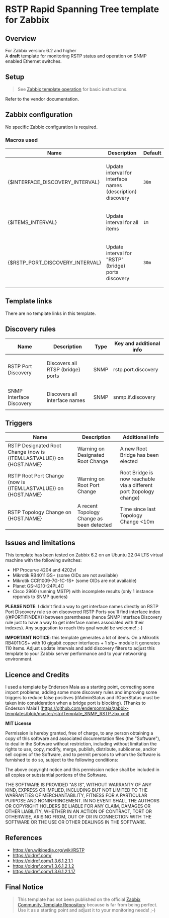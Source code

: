 
# RSTP Rapid Spanning Tree template for Zabbix

## Overview

For Zabbix version: 6.2 and higher  
A **draft** template for monitoring RSTP status and operation on SNMP enabled Ethernet switches.

## Setup

> See [Zabbix template operation](https://www.zabbix.com/documentation/6.2/manual/config/templates_out_of_the_box/network_devices) for basic instructions.

Refer to the vendor documentation.

## Zabbix configuration

No specific Zabbix configuration is required.

### Macros used

|Name|Description|Default|
|----|-----------|-------|
|{$INTERFACE_DISCOVERY_INTERVAL}|<p>Update interval for interface names (description) discovery</p> |`30m` |
|{$ITEMS_INTERVAL}|<p>Update interval for all items</p> |`1m` |
|{$RSTP_PORT_DISCOVERY_INTERVAL}|<p>Update interval for "RSTP" (bridge) ports discovery</p> |`30m` |

## Template links

There are no template links in this template.

## Discovery rules

|Name|Description|Type|Key and additional info|
|----|-----------|----|----|
|RSTP Port Discovery|<p>Discovers all RTSP (bridge) ports</p> |SNMP |rstp.port.discovery|
|SNMP Interface Discovery|<p>Discovers all interface names</p> |SNMP |snmp.if.discovery|

## Triggers

|Name|Description|Additional info|
|----|-----------|--------------------------------|
|RSTP Designated Root Change (now is {ITEM.LASTVALUE}) on {HOST.NAME}|Warning on Designated Root Change|A new Root Bridge has been elected|
|RSTP Root Port Change (now is {ITEM.LASTVALUE}) on {HOST.NAME}|Warning on Root Port Change|Root Bridge is now reachable via a different port (topology change)|
|RSTP Topology Change on {HOST.NAME}|A recent Topology Change as been detected|Time since last Topology Change <10m|

## Issues and limitations

This template has been tested on Zabbix 6.2 on an Ubuntu 22.04 LTS virtual machine with the following switches:
- HP Procurve 4204 and 4202vl
- Mikrotik RB4011iGS+ (some OIDs are not available)
- Mikrotik CCR1009-7G-1C-1S+ (some OIDs are not available)
- Planet GS-4210-24PL4C
- Cisco 2960 (running MSTP) with incomplete results (only 1 instance reponds to SNMP queries)

**PLEASE NOTE**: I didn't find a way to get interface names directly on RSTP Port Discovery rule so on discovered RSTP Ports you'll find interface index ({#PORTIFINDEX}) between parentheses (hence SNMP Interface Discovery rule just to have a way to get interface names associated with their indexes). Any suggestion to reach this goal would be welcome! ;-)

**IMPORTANT NOTICE**: this template generates a lot of items. On a Mikrotik RB4011iGS+ with 10 gigabit copper interfaces + 1 sfp+ module it generates 110 items. Adjust update intervals and add discovery filters to adjust this template to your Zabbix server performance and to your networking environment.

## Licence and Credits

I used a template by Enderson Maia as a starting point, correcting some import problems, adding some more discovery rules and improving some triggers to reduce false positives (ifAdminStatus and ifOperStatus must be taken into consideration when a bridge port is blocking).
[Thanks to Enderson Maia!] (https://github.com/endersonmaia/zabbix-templates/blob/master/rstp/Template_SNMP_RSTP.zbx.xml)

**MIT License**

Permission is hereby granted, free of charge, to any person obtaining a copy
of this software and associated documentation files (the "Software"), to deal
in the Software without restriction, including without limitation the rights
to use, copy, modify, merge, publish, distribute, sublicense, and/or sell
copies of the Software, and to permit persons to whom the Software is
furnished to do so, subject to the following conditions:

The above copyright notice and this permission notice shall be included in all
copies or substantial portions of the Software.

THE SOFTWARE IS PROVIDED "AS IS", WITHOUT WARRANTY OF ANY KIND, EXPRESS OR
IMPLIED, INCLUDING BUT NOT LIMITED TO THE WARRANTIES OF MERCHANTABILITY,
FITNESS FOR A PARTICULAR PURPOSE AND NONINFRINGEMENT. IN NO EVENT SHALL THE
AUTHORS OR COPYRIGHT HOLDERS BE LIABLE FOR ANY CLAIM, DAMAGES OR OTHER
LIABILITY, WHETHER IN AN ACTION OF CONTRACT, TORT OR OTHERWISE, ARISING FROM,
OUT OF OR IN CONNECTION WITH THE SOFTWARE OR THE USE OR OTHER DEALINGS IN THE
SOFTWARE.


## References

- https://en.wikipedia.org/wiki/RSTP
- https://oidref.com/
- https://oidref.com/1.3.6.1.2.1.1
- https://oidref.com/1.3.6.1.2.1.2
- https://oidref.com/1.3.6.1.2.1.17

## Final Notice

> This template has not been published on the official [Zabbix Community Template Repository](https://github.com/zabbix/community-templates) because is far from being perfect.
> Use it as a starting point and adjust it to your monitoring needs! ;-) 
